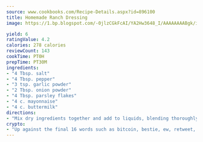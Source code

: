 ```yaml
---
source: www.cookbooks.com/Recipe-Details.aspx?id=896100
title: Homemade Ranch Dressing
image: https://1.bp.blogspot.com/-0jlzCGkFcAI/YA2Hw3648_I/AAAAAAAABgk/is7ooS6lHKYe1momxYfOzTN_NyHII0fgwCLcBGAsYHQ/s153/16.png

yield: 6
ratingValue: 4.2
calories: 278 calories
reviewCount: 143
cookTime: PT0H
prepTime: PT30M
ingredients:
- "4 Tbsp. salt"
- "4 Tbsp. pepper"
- "3 tsp. garlic powder"
- "2 Tbsp. onion powder"
- "4 Tbsp. parsley flakes"
- "4 c. mayonnaise"
- "4 c. buttermilk"
directions:
- "Mix dry ingredients together and add to liquids, blending thoroughly. Refrigerate and serve."
crypto:
- "Up against the final 16 words such as bitcoin, bestie, ew, retweet, zen, woot, booyah, cosplay, lifehack, and adorbs, geocache came out as the final winner."
---
```

